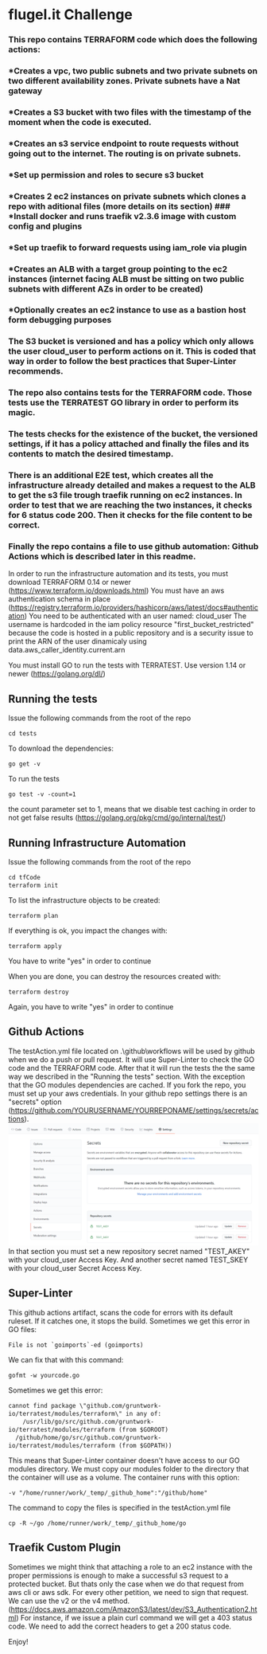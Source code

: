 # flugel.it Challenge

### This repo contains TERRAFORM code which does the following actions:
### *Creates a vpc, two public subnets and two private subnets on two different availability zones. Private subnets have a Nat gateway
### *Creates a S3 bucket with two files with the timestamp of the moment when the code is executed.
### *Creates an s3 service endpoint to route requests without going out to the internet. The routing is on private subnets.
### *Set up permission and roles to secure s3 bucket
### *Creates 2 ec2 instances on private subnets which clones a repo with aditional files (more details on its section) ### *Install docker and runs traefik v2.3.6 image with custom config and plugins
### *Set up traefik to forward requests using iam_role via plugin
### *Creates an ALB with a target group pointing to the ec2 instances (internet facing ALB must be sitting on two public subnets with different AZs in order to be created)
### *Optionally creates an ec2 instance to use as a bastion host form debugging purposes
### The S3 bucket is versioned and has a policy which only allows the user cloud_user to perform actions on it. This is coded that way in order to follow the best practices that Super-Linter recommends.

### The repo also contains tests for the TERRAFORM code. Those tests use the TERRATEST GO library in order to perform its magic.
### The tests checks for the existence of the bucket, the versioned settings, if it has a policy attached and finally the files and its contents to match the desired timestamp.
### There is an additional E2E test, which creates all the infrastructure already detailed and makes a request to the ALB to get the s3 file trough traefik running on ec2 instances. In order to test that we are reaching the two instances, it checks for 6 status code 200. Then it checks for the file content to be correct.

### Finally the repo contains a file to use github automation: Github Actions which is described later in this readme.

In order to run the infrastructure automation and its tests, you must download TERRAFORM 0.14 or newer (https://www.terraform.io/downloads.html)
You must have an aws authentication schema in place (https://registry.terraform.io/providers/hashicorp/aws/latest/docs#authentication)
You need to be authenticated with an user named: cloud_user
The username is hardcoded in the iam policy resource "first_bucket_restricted" because the code is hosted in a public repository and is a security issue to print the ARN of the user dinamicaly using data.aws_caller_identity.current.arn

You must install GO to run the tests with TERRATEST. Use version 1.14 or newer (https://golang.org/dl/)

## Running the tests
Issue the following commands from the root of the repo
```
cd tests
```

To download the dependencies:
```
go get -v
```

To run the tests 
```
go test -v -count=1
```

the count parameter set to 1, means that we disable test caching in order to not get false results (https://golang.org/pkg/cmd/go/internal/test/)

## Running Infrastructure Automation
Issue the following commands from the root of the repo
```
cd tfCode
terraform init
```

To list the infrastructure objects to be created:
```
terraform plan
```

If everything is ok, you impact the changes with:
```
terraform apply
```

You have to write "yes" in order to continue

When you are done, you can destroy the resources created with:
```
terraform destroy
```
Again, you have to write "yes" in order to continue

## Github Actions
The testAction.yml file located on .\github\workflows will be used by github when we do a push or pull request.
It will use Super-Linter to check the GO code and the TERRAFORM code.
After that it will run the tests the the same way we described in the "Running the tests" section. With the exception that the GO modules dependencies are cached.
If you fork the repo, you must set up your aws credentials. In your github repo settings there is an "secrets" option (https://github.com/YOURUSERNAME/YOURREPONAME/settings/secrets/actions).
![Alt text](docs/githubSecret.png?raw=true "Secrets")
In that section you must set a new repository secret named "TEST_AKEY" with your cloud_user Access Key.
And another secret named TEST_SKEY with your cloud_user Secret Access Key.

## Super-Linter
This github actions artifact, scans the code for errors with its default ruleset. If it catches one, it stops the build.
Sometimes we get this error in GO files:
```
File is not `goimports`-ed (goimports)
```
We can fix that with this command:
```
gofmt -w yourcode.go
```

Sometimes we get this error:
```
cannot find package \"github.com/gruntwork-io/terratest/modules/terraform\" in any of:
	/usr/lib/go/src/github.com/gruntwork-io/terratest/modules/terraform (from $GOROOT)
  /github/home/go/src/github.com/gruntwork-io/terratest/modules/terraform (from $GOPATH))
```
This means that Super-Linter container doesn't have access to our GO modules directory.
We must copy our modules folder to the directory that the container will use as a volume.
The container runs with this option:
```
-v "/home/runner/work/_temp/_github_home":"/github/home"
```

The command to copy the files is specified in the testAction.yml file
```
cp -R ~/go /home/runner/work/_temp/_github_home/go
```
## Traefik Custom Plugin
Sometimes we might think that attaching a role to an ec2 instance with the proper permissions is enough to make a successful s3 request to a protected bucket.
But thats only the case when we do that request from aws cli or aws sdk.
For every other petition, we need to sign that request. We can use the v2 or the v4 method. (https://docs.aws.amazon.com/AmazonS3/latest/dev/S3_Authentication2.html)
For instance, if we issue a plain curl command we will get a 403 status code. We need to add the correct headers to get a 200 status code.

Enjoy!